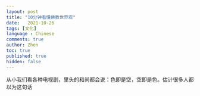 ```yaml
---
layout: post
title: "10分钟看懂佛教世界观"
date:   2021-10-26
tags: [文化]
language : Chinese
comments: true
author: Zhen
toc: true
published: true
hidden: false
---
```

从小我们看各种电视剧，里头的和尚都会说：色即是空，空即是色。估计很多人都以为这句话
<!--stackedit_data:
eyJoaXN0b3J5IjpbMTk2NjgwOTYwLDY3MDIyNDQzN119
-->